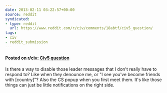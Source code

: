 ```yaml
---
date: 2013-02-11 03:22:57+00:00
source: reddit
syndicated:
- type: reddit
  url: https://www.reddit.com/r/civ/comments/18abtf/civ5_question/
tags:
- civ
- reddit_submission
---
```


#### Posted on r/civ: [Civ5 question](https://www.reddit.com/r/civ/comments/18abtf/civ5_question/)

Is there a way to disable those leader messages that I don't really have to respond to? Like when they denounce me, or "I see you've become friends with [country]"? Also the CS popup when you first meet them. It's like those things can just be little notifications on the right side.